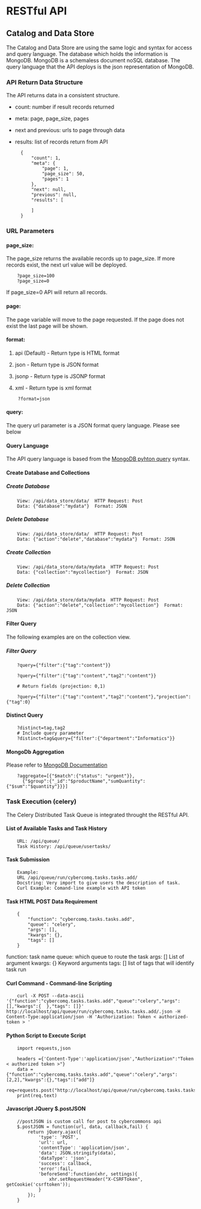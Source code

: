 RESTful API
============

## Catalog and Data Store

The Catalog and Data Store are using the same logic and syntax for access and query language. The database which holds the information is MongoDB. MongoDB is a schemaless document noSQL database. The query language that the API deploys is the json representation of MongoDB.

### API Return Data Structure

The API returns data in a consistent structure. 

* count: number if result records returned
* meta: page, page_size, pages
* next and previous: urls to page through data
* results: list of records return from API   

        {
            "count": 1, 
            "meta": {
                "page": 1, 
                "page_size": 50, 
                "pages": 1
            }, 
            "next": null, 
            "previous": null, 
            "results": [
            
            ]
        }

### URL Parameters

#### page_size: 

The page_size returns the available records up to page_size. If more records exist, the next url value will be deployed.

        ?page_size=100
        ?page_size=0

If page_size=0 API will return all records.

#### page:

The page variable will move to the page requested. If the page does not exist the last page will be shown.

#### format: 

1. api (Default) - Return type is HTML format
2. json - Return type is JSON format
3. jsonp - Return type is JSONP format
4. xml - Return type is xml format

        ?format=json

#### query:

The query url parameter is a JSON format query language. Please see below


#### Query Language

The API query language is based from the [MongoDB pyhton query](https://docs.mongodb.com/manual/tutorial/query-documents/#python) syntax.

#### Create Database and Collections

##### Create Database

        View: /api/data_store/data/  HTTP Request: Post
        Data: {"database":"mydata"}  Format: JSON
        

##### Delete Database

        View: /api/data_store/data/  HTTP Request: Post
        Data: {"action":"delete","database":"mydata"}  Format: JSON        

##### Create Collection

        View: /api/data_store/data/mydata  HTTP Request: Post
        Data: {"collection":"mycollection"}  Format: JSON

##### Delete Collection

        View: /api/data_store/data/mydata  HTTP Request: Post
        Data: {"action":"delete","collection":"mycollection"}  Format: JSON

#### Filter Query

The following examples are on the collection view.

##### Filter Query

        ?query={"filter":{"tag":"content"}}

        ?query={"filter":{"tag":"content","tag2":"content"}}
        
        # Return fields (projection: 0,1)

        ?query={"filter":{"tag":"content","tag2":"content"},"projection":{"tag":0}


#### Distinct Query

        ?distinct=tag,tag2
        # Include query parameter
        ?distinct=tag&query={"filter":{"department":"Informatics"}}

#### MongoDb Aggregation

Please refer to [MongoDB Documentation](https://docs.mongodb.com/manual/core/aggregation-pipeline/)

        ?aggregate=[{"$match":{"status": "urgent"}},
          {"$group":{"_id":"$productName","sumQuantity":{"$sum":"$quantity"}}}]

### Task Execution (celery)

The Celery Distributed Task Queue is integrated throught the RESTful API. 


#### List of Available Tasks and Task History

        URL: /api/queue/
        Task History: /api/queue/usertasks/


#### Task Submission

        Example:
        URL /api/queue/run/cybercomq.tasks.tasks.add/
        Docstring: Very import to give users the description of task. 
        Curl Example: Comand-line example with API token
        
#### Task HTML POST Data Requirement


        {
            "function": "cybercomq.tasks.tasks.add",
            "queue": "celery",
            "args": [],
            "kwargs": {},
            "tags": []
        }


function: task name
queue: which queue to route the task
args: [] List of argument
kwargs: {} Keyword arguments
tags: [] list of tags that will identify task run

#### Curl Command - Command-line Scripting

        curl -X POST --data-ascii '{"function":"cybercomq.tasks.tasks.add","queue":"celery","args":[],"kwargs":{  },"tags": []}' http://localhost/api/queue/run/cybercomq.tasks.tasks.add/.json -H Content-Type:application/json -H 'Authorization: Token < authorized-token > '

#### Python Script to Execute Script

        import requests,json

        headers ={'Content-Type':'application/json',"Authorization":"Token < authorized token >"}
        data = {"function":"cybercomq.tasks.tasks.add","queue":"celery","args":[2,2],"kwargs":{},"tags":["add"]}
        req=requests.post("http://localhost/api/queue/run/cybercomq.tasks.tasks.add/.json",data=json.dumps(data),headers=headers) 
        print(req.text)

#### Javascript JQuery $.postJSON

        //postJSON is custom call for post to cybercommons api
        $.postJSON = function(url, data, callback,fail) {
            return jQuery.ajax({
                'type': 'POST',
                'url': url,
                'contentType': 'application/json',
                'data': JSON.stringify(data),
                'dataType': 'json',
                'success': callback,
                'error':fail,
                'beforeSend':function(xhr, settings){
                    xhr.setRequestHeader("X-CSRFToken", getCookie('csrftoken'));
                }
            });
        }


        
